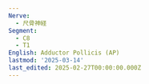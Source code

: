 ```yaml
---
Nerve:
  - 尺骨神経
Segment:
  - C8
  - T1
English: Adductor Pollicis (AP)
lastmod: '2025-03-14'
last_edited: 2025-02-27T00:00:00.000Z
---
```



